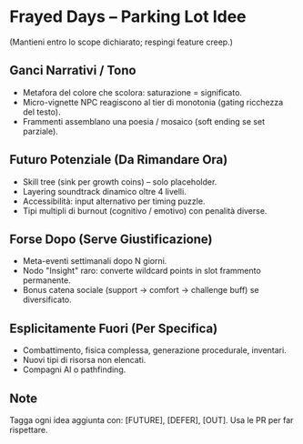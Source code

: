 # Frayed Days – Parking Lot Idee
(Mantieni entro lo scope dichiarato; respingi feature creep.)

## Ganci Narrativi / Tono
- Metafora del colore che scolora: saturazione = significato.
- Micro-vignette NPC reagiscono al tier di monotonia (gating ricchezza del testo).
- Frammenti assemblano una poesia / mosaico (soft ending se set parziale).

## Futuro Potenziale (Da Rimandare Ora)
- Skill tree (sink per growth coins) – solo placeholder.
- Layering soundtrack dinamico oltre 4 livelli.
- Accessibilità: input alternativo per timing puzzle.
- Tipi multipli di burnout (cognitivo / emotivo) con penalità diverse.

## Forse Dopo (Serve Giustificazione)
- Meta-eventi settimanali dopo N giorni.
- Nodo "Insight" raro: converte wildcard points in slot frammento permanente.
- Bonus catena sociale (support -> comfort -> challenge buff) se diversificato.

## Esplicitamente Fuori (Per Specifica)
- Combattimento, fisica complessa, generazione procedurale, inventari.
- Nuovi tipi di risorsa non elencati.
- Compagni AI o pathfinding.

## Note
Tagga ogni idea aggiunta con: [FUTURE], [DEFER], [OUT]. Usa le PR per far rispettare.
